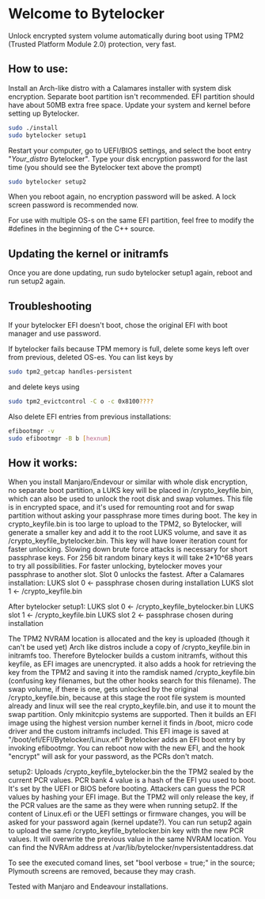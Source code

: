 # Welcome to Bytelocker

Unlock encrypted system volume automatically during boot using TPM2 (Trusted Platform Module 2.0) protection, very fast.

## How to use:

Install an Arch-like distro with a Calamares installer with system disk encryption. Separate boot partition isn't recommended. EFI partition should have about 50MB extra free space.
Update your system and kernel before setting up Bytelocker.

```bash
sudo ./install   
sudo bytelocker setup1
```
Restart your computer, go to UEFI/BIOS settings, and select the boot entry "_Your_distro_ Bytelocker".
Type your disk encryption password for the last time (you should see the Bytelocker text above the prompt)

```bash
sudo bytelocker setup2
```
When you reboot again, no encryption password will be asked. 
A lock screen password is recommended now.

For use with multiple OS-s on the same EFI partition, feel free to modify the #defines in the beginning of the C++ source.

## Updating the kernel or initramfs

Once you are done updating, run sudo bytelocker setup1 again, reboot and run setup2 again.

## Troubleshooting

If your bytelocker EFI doesn't boot, chose the original EFI with boot manager and use password.

If bytelocker fails because TPM memory is full, delete some keys left over from previous, deleted OS-es.
You can list keys by 
```bash
sudo tpm2_getcap handles-persistent
```
and delete keys using 
```bash
sudo tpm2_evictcontrol -C o -c 0x8100????
```

Also delete EFI entries from previous installations:
```bash
efibootmgr -v   
sudo efibootmgr -B b [hexnum]
```

## How it works:

When you install Manjaro/Endevour or similar with whole disk encryption, no separate boot partition, a LUKS key will be placed in /crypto_keyfile.bin, which can also be used to unlock the root disk and swap volumes. This file is in encrypted space, and it's used for remounting root and for swap partition without asking your passphrase more times during boot.
The key in crypto_keyfile.bin  is too large to upload to the TPM2, so Bytelocker, will generate a smaller key and add it to the root LUKS volume, and save it as /crypto_keyfile_bytelocker.bin. This key will have lower iteration count for faster unlocking. Slowing down brute force attacks is necessary for short passphrase keys. For 256 bit random binary keys it will take 2*10^68 years to try all possibilities.
For faster unlocking, bytelocker moves your passphrase to another slot. Slot 0 unlocks the fastest.
After a Calamares installation:
 LUKS slot 0  <-   passphrase chosen during installation
 LUKS slot 1  <-   /crypto_keyfile.bin

After bytelocker setup1:
 LUKS slot 0  <-   /crypto_keyfile_bytelocker.bin
 LUKS slot 1  <-   /crypto_keyfile.bin
 LUKS slot 2  <-   passphrase chosen during installation
 
The TPM2 NVRAM location is allocated and the key is uploaded (though it can't be used yet)
Arch like distros include a copy of /crypto_keyfile.bin in initramfs too. Therefore Bytelocker builds a custom initramfs, without this keyfile, as EFI images are unencrypted. it also adds a hook for retrieving the key from the TPM2 and saving it into the ramdisk named /crypto_keyfile.bin (confusing key filenames, but the other hooks search for this filename). 
The swap volume, if there is one, gets unlocked by the original /crypto_keyfile.bin, because at this stage the root file system is mounted already and linux will see the real crypto_keyfile.bin, and use it to mount the swap partition. Only mkinitcpio systems are supported.
Then it builds an EFI image using the highest version number kernel it finds in /boot, micro code driver and the custom initramfs included. This EFI image is saved at "/boot/efi/EFI/Bytelocker/Linux.efi"
Bytelocker adds an EFI boot entry by invoking efibootmgr.
You can reboot now with the new EFI, and the hook "encrypt" will ask for your password, as the PCRs don't match.

setup2:
Uploads /crypto_keyfile_bytelocker.bin the the TPM2 sealed by the current PCR values. PCR bank 4 value is a hash of the EFI you used to boot. It's set by the UEFI or BIOS before booting.
Attackers can guess the PCR values by hashing your EFI image. But the TPM2 will only release the key, if the PCR values are the same as they were when running setup2.
If the content of Linux.efi or the UEFI settings or firmware changes, you will be asked for your password again (kernel update?). You can run setup2 again to upload the same /crypto_keyfile_bytelocker.bin key with the new PCR values. It will overwrite the previous value in the same NVRAM location. You can find the NVRAm address at /var/lib/bytelocker/nvpersistentaddress.dat

To see the executed comand lines, set "bool verbose = true;" in the source;
Plymouth screens are removed, because they may crash.

Tested with Manjaro and Endeavour installations.
